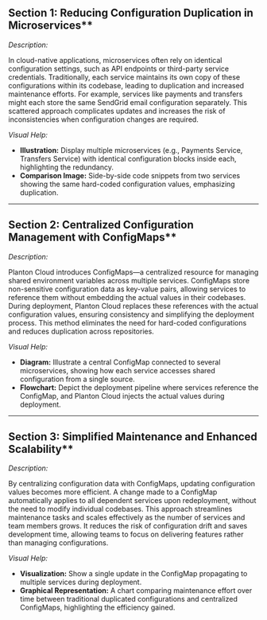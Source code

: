 ## Section 1: Reducing Configuration Duplication in Microservices**

*Description:*

In cloud-native applications, microservices often rely on identical configuration settings, such as API endpoints or
third-party service credentials. Traditionally, each service maintains its own copy of these configurations within its
codebase, leading to duplication and increased maintenance efforts. For example, services like payments and transfers
might each store the same SendGrid email configuration separately. This scattered approach complicates updates and
increases the risk of inconsistencies when configuration changes are required.

*Visual Help:*

- **Illustration:** Display multiple microservices (e.g., Payments Service, Transfers Service) with identical
  configuration blocks inside each, highlighting the redundancy.
- **Comparison Image:** Side-by-side code snippets from two services showing the same hard-coded configuration values,
  emphasizing duplication.

---

## Section 2: Centralized Configuration Management with ConfigMaps**

*Description:*

Planton Cloud introduces ConfigMaps—a centralized resource for managing shared environment variables across multiple
services. ConfigMaps store non-sensitive configuration data as key-value pairs, allowing services to reference them
without embedding the actual values in their codebases. During deployment, Planton Cloud replaces these references with
the actual configuration values, ensuring consistency and simplifying the deployment process. This method eliminates the
need for hard-coded configurations and reduces duplication across repositories.

*Visual Help:*

- **Diagram:** Illustrate a central ConfigMap connected to several microservices, showing how each service accesses
  shared configuration from a single source.
- **Flowchart:** Depict the deployment pipeline where services reference the ConfigMap, and Planton Cloud injects the
  actual values during deployment.

---

## Section 3: Simplified Maintenance and Enhanced Scalability**

*Description:*

By centralizing configuration data with ConfigMaps, updating configuration values becomes more efficient. A change made
to a ConfigMap automatically applies to all dependent services upon redeployment, without the need to modify individual
codebases. This approach streamlines maintenance tasks and scales effectively as the number of services and team members
grows. It reduces the risk of configuration drift and saves development time, allowing teams to focus on delivering
features rather than managing configurations.

*Visual Help:*

- **Visualization:** Show a single update in the ConfigMap propagating to multiple services during deployment.
- **Graphical Representation:** A chart comparing maintenance effort over time between traditional duplicated
  configurations and centralized ConfigMaps, highlighting the efficiency gained.
